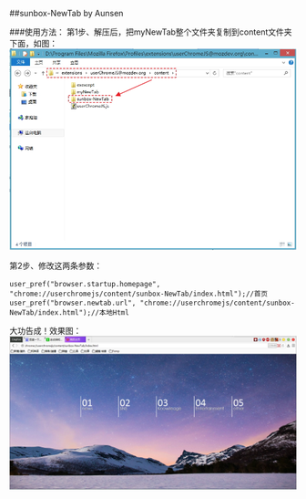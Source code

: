 ##sunbox-NewTab
by Aunsen

###使用方法：
第1步、解压后，把myNewTab整个文件夹复制到content文件夹下面，如图：<br/> 
<img width="650" src="img/position.jpg">

第2步、修改这两条参数：

    user_pref("browser.startup.homepage", "chrome://userchromejs/content/sunbox-NewTab/index.html");//首页
    user_pref("browser.newtab.url", "chrome://userchromejs/content/sunbox-NewTab/index.html");//本地Html

大功告成！效果图：<br/>
<img width="650" src="img/sunbox-NewTab.jpg">

